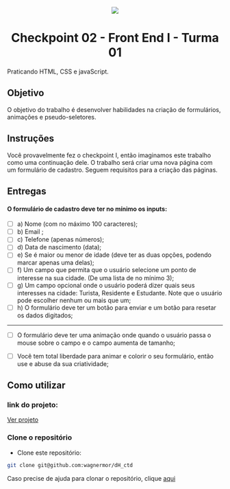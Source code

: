 <p align="center">
  <img src="./img/imc-form.png">
</p>

<h1 align="center">Checkpoint 02 - Front End I - Turma 01</h1>
Praticando HTML, CSS e javaScript.

## Objetivo
O objetivo do trabalho é desenvolver habilidades na criação de formulários, animações e pseudo-seletores.

## Instruções
Você provavelmente fez o checkpoint I, então imaginamos este trabalho como uma continuação dele. O trabalho será criar uma nova página com um formulário de cadastro. Seguem requisitos para a criação das páginas.

## Entregas
#### O formulário de cadastro deve ter no mínimo os inputs:
* [ ] a) Nome (com no máximo 100 caracteres);
* [ ] b) Email ;
* [ ] c) Telefone (apenas números);
* [ ] d) Data de nascimento (data);
* [ ] e) Se é maior ou menor de idade (deve ter as duas opções, podendo marcar apenas uma delas);
* [ ] f) Um campo que permita que o usuário selecione um ponto de interesse na sua cidade. (De uma lista de no mínimo 3);
* [ ] g) Um campo opcional onde o usuário poderá dizer quais seus interesses na cidade: Turista, Residente e Estudante. Note que o usuário pode escolher nenhum ou mais que um;
* [ ] h) O formulário deve ter um botão para enviar e um botão para resetar os dados digitados;
<hr>

* [ ] O formulário deve ter uma animação onde quando o usuário passa o mouse sobre o campo e o campo aumenta de tamanho;


* [ ] Você tem total liberdade para animar e colorir o seu formulário, então use e abuse da sua criatividade;

## Como utilizar

### link do projeto:
<a href="https://wagnermor.github.io/dH_ctd/frontEndI/checkpoint002/" target="_blank">Ver projeto</a>
### Clone o repositório

* Clone este repositório:
```bash
git clone git@github.com:wagnermor/dH_ctd
```

Caso precise de ajuda para clonar o repositório, clique [aqui](https://docs.github.com/pt/github/creating-cloning-and-archiving-repositories/cloning-a-repository)

